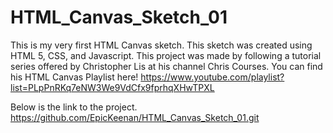 # HTML_Canvas_Sketch_01

This is my very first HTML Canvas sketch. This sketch was created using HTML 5, CSS, and Javascript. This project was made by following a tutorial series offered by Christopher Lis at his channel Chris Courses. You can find his HTML Canvas Playlist here!
https://www.youtube.com/playlist?list=PLpPnRKq7eNW3We9VdCfx9fprhqXHwTPXL

Below is the link to the project.
https://github.com/EpicKeenan/HTML_Canvas_Sketch_01.git
